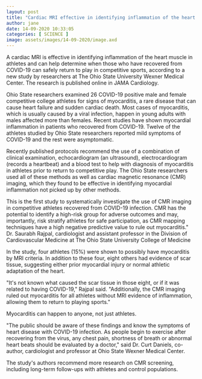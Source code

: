 ```yaml
---
layout: post
title: "Cardiac MRI effective in identifying inflammation of the heart muscle in athletes"
author: jane 
date: 14-09-2020 10:33:05 
categories: [ SCIENCE ] 
image: assets/images/14-09-2020/image.axd
---
```

A cardiac MRI is effective in identifying inflammation of the heart muscle in athletes and can help determine when those who have recovered from COVID-19 can safely return to play in competitive sports, according to a new study by researchers at The Ohio State University Wexner Medical Center. The research is published online in JAMA Cardiology.

Ohio State researchers examined 26 COVID-19 positive male and female competitive college athletes for signs of myocarditis, a rare disease that can cause heart failure and sudden cardiac death. Most cases of myocarditis, which is usually caused by a viral infection, happen in young adults with males affected more than females. Recent studies have shown myocardial inflammation in patients who recovered from COVID-19. Twelve of the athletes studied by Ohio State researchers reported mild symptoms of COVID-19 and the rest were asymptomatic.

Recently published protocols recommend the use of a combination of clinical examination, echocardiogram (an ultrasound), electrocardiogram (records a heartbeat) and a blood test to help with diagnosis of myocarditis in athletes prior to return to competitive play. The Ohio State researchers used all of these methods as well as cardiac magnetic resonance (CMR) imaging, which they found to be effective in identifying myocardial inflammation not picked up by other methods.

This is the first study to systematically investigate the use of CMR imaging in competitive athletes recovered from COVID-19 infection. CMR has the potential to identify a high-risk group for adverse outcomes and may, importantly, risk stratify athletes for safe participation, as CMR mapping techniques have a high negative predictive value to rule out myocarditis." Dr. Saurabh Rajpal, cardiologist and assistant professor in the Division of Cardiovascular Medicine at The Ohio State University College of Medicine

In the study, four athletes (15%) were shown to possibly have myocarditis by MRI criteria. In addition to these four, eight others had evidence of scar tissue, suggesting either prior myocardial injury or normal athletic adaptation of the heart.

"It's not known what caused the scar tissue in those eight, or if it was related to having COVID-19," Rajpal said. "Additionally, the CMR imaging ruled out myocarditis for all athletes without MRI evidence of inflammation, allowing them to return to playing sports."

Myocarditis can happen to anyone, not just athletes.

"The public should be aware of these findings and know the symptoms of heart disease with COVID-19 infection. As people begin to exercise after recovering from the virus, any chest pain, shortness of breath or abnormal heart beats should be evaluated by a doctor," said Dr. Curt Daniels, co-author, cardiologist and professor at Ohio State Wexner Medical Center.

The study's authors recommend more research on CMR screening, including long-term follow-ups with athletes and control populations.